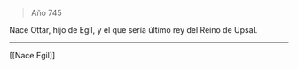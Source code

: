 > Año 745

Nace Ottar, hijo de Egil, y el que sería último rey del Reino de Upsal.

---

[[Nace Egil]]